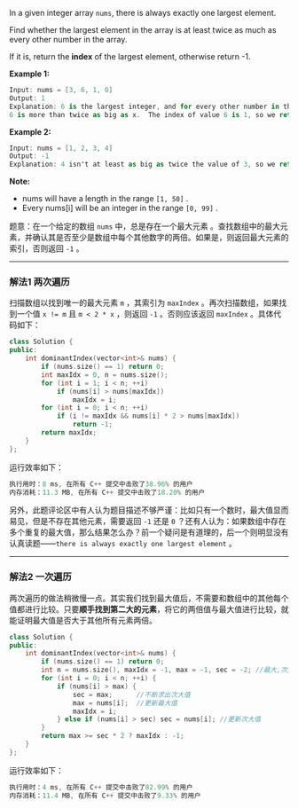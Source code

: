 

In a given integer array `nums`, there is always exactly one largest element.

Find whether the largest element in the array is at least twice as much as every other number in the array.

If it is, return the **index** of the largest element, otherwise return -1.

**Example 1:**

```swift
Input: nums = [3, 6, 1, 0]
Output: 1
Explanation: 6 is the largest integer, and for every other number in the array x,
6 is more than twice as big as x.  The index of value 6 is 1, so we return 1.
```

 

**Example 2:**

```swift
Input: nums = [1, 2, 3, 4]
Output: -1
Explanation: 4 isn't at least as big as twice the value of 3, so we return -1.
```
**Note:**
- nums will have a length in the range `[1, 50]` .
 - Every nums[i] will be an integer in the range `[0, 99]` .




题意：在一个给定的数组 `nums` 中，总是存在一个最大元素 。查找数组中的最大元素，并确认其是否至少是数组中每个其他数字的两倍。如果是，则返回最大元素的索引，否则返回 `-1` 。

---
### 解法1 两次遍历
扫描数组以找到唯一的最大元素 `m` ，其索引为 `maxIndex` 。再次扫描数组，如果找到一个值 `x != m` 且 `m < 2 * x` ，则返回 `-1` 。否则应该返回 `maxIndex` 。具体代码如下：
```cpp
class Solution {
public:
    int dominantIndex(vector<int>& nums) {
        if (nums.size() == 1) return 0;
        int maxIdx = 0, n = nums.size();
        for (int i = 1; i < n; ++i) 
            if (nums[i] > nums[maxIdx]) 
                maxIdx = i;
        for (int i = 0; i < n; ++i) 
            if (i != maxIdx && nums[i] * 2 > nums[maxIdx])
                return -1;
        return maxIdx;
    }
};
```
运行效率如下：
```cpp
执行用时：8 ms, 在所有 C++ 提交中击败了38.96% 的用户
内存消耗：11.3 MB, 在所有 C++ 提交中击败了18.20% 的用户
```
另外，此题评论区中有人认为题目描述不够严谨：比如只有一个数时，最大值显而易见，但是不存在其他元素，需要返回 `-1` 还是 `0` ？还有人认为：如果数组中存在多个重复的最大值，那么结果怎么办？前一个疑问是有道理的，后一个则明显没有认真读题——`there is always exactly one largest element` 。

 

---
### 解法2 一次遍历
两次遍历的做法稍微慢一点。其实我们找到最大值后，不需要和数组中的其他每个值都进行比较。只要**顺手找到第二大的元素**，将它的两倍值与最大值进行比较，就能证明最大值是否大于其他所有元素两倍。
```cpp
class Solution {
public:
    int dominantIndex(vector<int>& nums) {
        if (nums.size() == 1) return 0;
        int n = nums.size(), maxIdx = -1, max = -1, sec = -2; //最大,次大
        for (int i = 0; i < n; ++i) {
            if (nums[i] > max) {
                sec = max;      //不断求出次大值
                max = nums[i];  //更新最大值
                maxIdx = i;
            } else if (nums[i] > sec) sec = nums[i]; //更新次大值
        }
        return max >= sec * 2 ? maxIdx : -1;
    }
};
```
运行效率如下：
```cpp
执行用时：4 ms, 在所有 C++ 提交中击败了82.99% 的用户
内存消耗：11.4 MB, 在所有 C++ 提交中击败了9.33% 的用户
```
